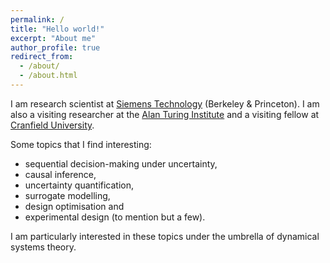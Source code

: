 ```yaml
---
permalink: /
title: "Hello world!"
excerpt: "About me"
author_profile: true
redirect_from:
  - /about/
  - /about.html
---
```


I am research scientist at [Siemens Technology](https://new.siemens.com/us/en/company/siemens-in-the-usa/princeton.html) (Berkeley & Princeton). I am also a visiting researcher at the [Alan Turing Institute](http://www.turing.ac.uk/) and a visiting fellow at [Cranfield University](https://www.cranfield.ac.uk/themes/aerospace).

Some topics that I find interesting:

- sequential decision-making under uncertainty,
- causal inference,
- uncertainty quantification,
- surrogate modelling,
- design optimisation and
- experimental design (to mention but a few).

I am particularly interested in these topics under the umbrella of dynamical systems theory.
